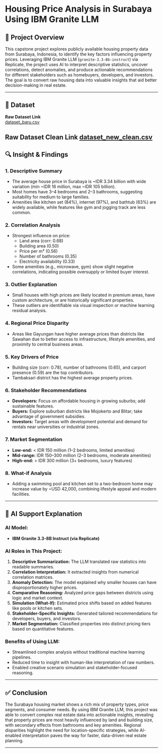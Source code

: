 # Housing Price Analysis in Surabaya Using IBM Granite LLM

## 📌 Project Overview

This capstone project explores publicly available housing property data from Surabaya, Indonesia, to identify the key factors influencing property prices. Leveraging IBM Granite LLM (`granite-3.3-8b-instruct`) via Replicate, the project uses AI to interpret descriptive statistics, uncover correlations, detect anomalies, and produce actionable recommendations for different stakeholders such as homebuyers, developers, and investors. The goal is to convert raw housing data into valuable insights that aid better decision-making in real estate.

---

## 📂 Dataset

**Raw Dataset Link**  
[dataset_baru.csv](https://raw.githubusercontent.com/dimasfajrip/capstone_project_ibmXhacktiv8/main/dataset_baru.csv)

**Raw Dataset Clean Link**
[dataset_new_clean.csv](https://raw.githubusercontent.com/dimasfajrip/capstone_project_ibmXhacktiv8/main/dataset_new_clean.csv)
---

## 🔍 Insight & Findings

### 1. Descriptive Summary
- The average house price in Surabaya is ~IDR 3.34 billion with wide variation (min ~IDR 16 million, max ~IDR 105 billion).
- Most homes have 3–4 bedrooms and 2–3 bathrooms, suggesting suitability for medium to large families.
- Amenities like kitchen set (84%), internet (97%), and bathtub (63%) are widely available, while features like gym and jogging track are less common.

### 2. Correlation Analysis
- Strongest influence on price:
  - Land area (corr: 0.68)
  - Building area (0.50)
  - Price per m² (0.56)
  - Number of bathrooms (0.35)
  - Electricity availability (0.33)
- Some amenities (e.g., microwave, gym) show slight negative correlations, indicating possible oversupply or limited buyer interest.

### 3. Outlier Explanation
- Small houses with high prices are likely located in premium areas, have custom architecture, or are historically significant properties.
- These outliers are identifiable via visual inspection or machine learning residual analysis.

### 4. Regional Price Disparity
- Areas like Gayungan have higher average prices than districts like Sawahan due to better access to infrastructure, lifestyle amenities, and proximity to central business areas.

### 5. Key Drivers of Price
- Building size (corr: 0.78), number of bathrooms (0.65), and carport presence (0.59) are the top contributors.
- Tambaksari district has the highest average property prices.

### 6. Stakeholder Recommendations
- **Developers:** Focus on affordable housing in growing suburbs; add sustainable features.
- **Buyers:** Explore suburban districts like Mojokerto and Blitar; take advantage of government subsidies.
- **Investors:** Target areas with development potential and demand for rentals near universities or industrial zones.

### 7. Market Segmentation
- **Low-end:** < IDR 150 million (1–2 bedrooms, limited amenities)
- **Mid-range:** IDR 150–300 million (2–3 bedrooms, moderate amenities)
- **High-end:** > IDR 300 million (3+ bedrooms, luxury features)

### 8. What-if Analysis
- Adding a swimming pool and kitchen set to a two-bedroom home may increase value by ~USD 42,000, combining lifestyle appeal and modern facilities.

---

## 🤖 AI Support Explanation

### AI Model:
- **IBM Granite 3.3-8B Instruct (via Replicate)**

### AI Roles in This Project:
1. **Descriptive Summarization:** The LLM translated raw statistics into readable summaries.
2. **Correlation Interpretation:** It extracted insights from numerical correlation matrices.
3. **Anomaly Detection:** The model explained why smaller houses can have disproportionately higher prices.
4. **Comparative Reasoning:** Analyzed price gaps between districts using logic and market context.
5. **Simulation (What-If):** Estimated price shifts based on added features like pools or kitchen sets.
6. **Stakeholder-Specific Insights:** Generated tailored recommendations for developers, buyers, and investors.
7. **Market Segmentation:** Classified properties into distinct pricing tiers based on quantitative features.

### Benefits of Using LLM:
- Streamlined complex analysis without traditional machine learning pipelines.
- Reduced time to insight with human-like interpretation of raw numbers.
- Enabled creative scenario simulation and stakeholder-focused reasoning.

---

## ✅ Conclusion

The Surabaya housing market shows a rich mix of property types, price segments, and consumer needs. By using IBM Granite LLM, this project was able to convert complex real estate data into actionable insights, revealing that property prices are most heavily influenced by land and building size, with secondary effects from bathrooms and key amenities. Regional disparities highlight the need for location-specific strategies, while AI-enabled interpretation paves the way for faster, data-driven real estate planning.

---


